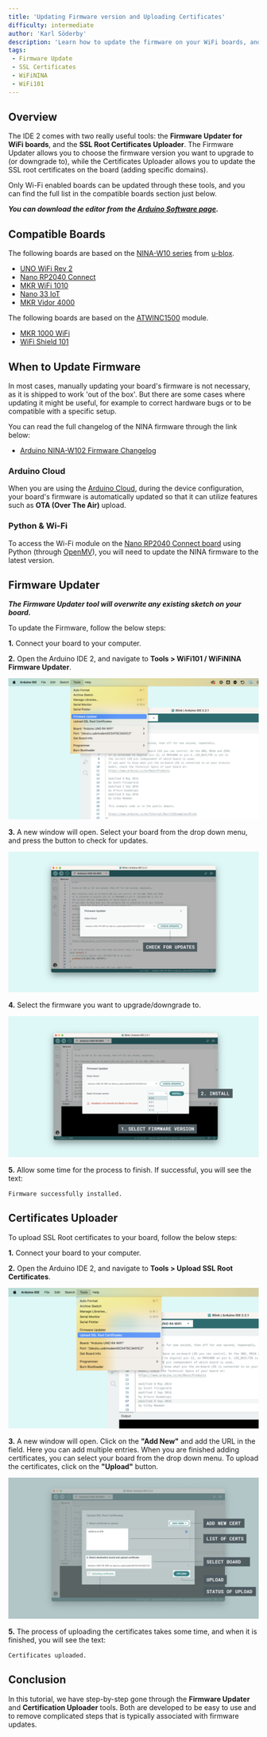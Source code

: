 ```yaml
---
title: 'Updating Firmware version and Uploading Certificates'
difficulty: intermediate
author: 'Karl Söderby'
description: 'Learn how to update the firmware on your WiFi boards, and how to upload SSL Root Certificates.'
tags:
 - Firmware Update
 - SSL Certificates
 - WiFiNINA
 - WiFi101
---
```


## Overview

The IDE 2 comes with two really useful tools: the **Firmware Updater for WiFi boards**, and the **SSL Root Certificates Uploader**. The Firmware Updater allows you to choose the firmware version you want to upgrade to (or downgrade to), while the Certificates Uploader allows you to update the SSL root certificates on the board (adding specific domains).

Only Wi-Fi enabled boards can be updated through these tools, and you can find the full list in the compatible boards section just below.

***You can download the editor from the [Arduino Software page](https://www.arduino.cc/en/software).***

## Compatible Boards

The following boards are based on the [NINA-W10 series](https://content.arduino.cc/assets/Arduino_NINA-W10_DataSheet_%28UBX-17065507%29.pdf) from [u-blox](https://www.u-blox.com/en/product/nina-w10-series-open-cpu).

- [UNO WiFi Rev 2](https://store.arduino.cc/arduino-uno-wifi-rev2)
- [Nano RP2040 Connect](https://store.arduino.cc/nano-rp2040-connect)
- [MKR WiFi 1010](https://store.arduino.cc/arduino-mkr-wifi-1010)
- [Nano 33 IoT](https://store.arduino.cc/arduino-nano-33-iot)
- [MKR Vidor 4000](https://store.arduino.cc/arduino-mkr-vidor-4000)

The following boards are based on the [ATWINC1500](https://www.microchip.com/en-us/product/ATWINC1500) module.

- [MKR 1000 WiFi](https://store.arduino.cc/arduino-mkr1000-wifi)
- [WiFi Shield 101](https://docs.arduino.cc/retired/shields/arduino-wifi-shield-101)

## When to Update Firmware

In most cases, manually updating your board's firmware is not necessary, as it is shipped to work 'out of the box'. But there are some cases where updating it might be useful, for example to correct hardware bugs or to be compatible with a specific setup. 

You can read the full changelog of the NINA firmware through the link below:

- [Arduino NINA-W102 Firmware Changelog](https://github.com/arduino/nina-fw/releases)

### Arduino Cloud

When you are using the [Arduino Cloud](https://create.arduino.cc/iot/things), during the device configuration, your board's firmware is automatically updated so that it can utilize features such as **OTA (Over The Air)** upload.

### Python & Wi-Fi 

To access the Wi-Fi module on the [Nano RP2040 Connect board](https://store.arduino.cc/products/arduino-nano-rp2040-connect) using Python (through [OpenMV](/tutorials/nano-rp2040-connect/rp2040-openmv-setup)), you will need to update the NINA firmware to the latest version. 

## Firmware Updater

***The Firmware Updater tool will overwrite any existing sketch on your board.***

To update the Firmware, follow the below steps:

**1.** Connect your board to your computer.

**2.** Open the Arduino IDE 2, and navigate to **Tools > WiFi101 / WiFiNINA Firmware Updater**.

![Selecting the Firmware Updater Tool.](assets/fw-cert-img01.png)

**3.** A new window will open. Select your board from the drop down menu, and press the button to check for updates. 

![Selecting your board.](assets/fw-cert-img02.png)

**4.** Select the firmware you want to upgrade/downgrade to.

![Choosing the firmware](assets/fw-cert-img03.png)

**5.** Allow some time for the process to finish. If successful, you will see the text:

```
Firmware successfully installed.
```

## Certificates Uploader

To upload SSL Root certificates to your board, follow the below steps:

**1.** Connect your board to your computer.

**2.** Open the Arduino IDE 2, and navigate to **Tools > Upload SSL Root Certificates**.

![Selecting the Certificate Uploader Tool.](assets/fw-cert-img04.png)

**3.** A new window will open. Click on the **"Add New"** and add the URL in the field. Here you can add multiple entries. When you are finished adding certificates, you can select your board from the drop down menu. To upload the certificates, click on the **"Upload"** button.

![Uploading the certificates.](assets/fw-cert-img05.png)

**5.** The process of uploading the certificates takes some time, and when it is finished, you will see the text: 

```
Certificates uploaded.
``` 

## Conclusion

In this tutorial, we have step-by-step gone through the **Firmware Updater** and **Certification Uploader** tools. Both are developed to be easy to use and to remove complicated steps that is typically associated with firmware updates. 